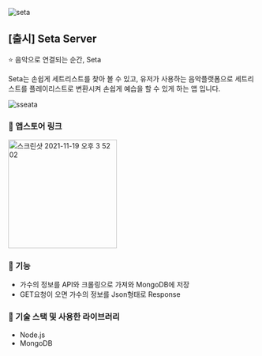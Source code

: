
![seta](https://github.com/Oreo-Mcflurry/Seta/assets/96654328/d71b34cd-7ab3-42fd-9a5f-11aff69cac87)

## [출시] Seta Server

<aside>
⭐ 음악으로 연결되는 순간, Seta
 
Seta는 손쉽게 세트리스트를 찾아 볼 수 있고, 유저가 사용하는 음악플랫폼으로 세트리스트를 플레이리스트로 변환시켜 손쉽게 예습을 할 수 있게 하는 앱 입니다.

</aside>

![sseata](https://github.com/Oreo-Mcflurry/Seta/assets/96654328/1c0e865d-b6c5-48f1-9b7e-91f74952652f)

### 🔗 앱스토어 링크

[<img width="220" alt="스크린샷 2021-11-19 오후 3 52 02" src="https://user-images.githubusercontent.com/55099365/196023806-5eb7be0f-c7cf-4661-bb39-35a15146c33a.png">](https://apps.apple.com/kr/app/seta-%EC%84%B8%ED%83%80/id6471524204)


### 🥕 기능

- 가수의 정보를 API와 크롤링으로 가져와 MongoDB에 저장
- GET요청이 오면 가수의 정보를 Json형태로 Response


### 🔨 기술 스택 및 사용한 라이브러리

- Node.js
- MongoDB
